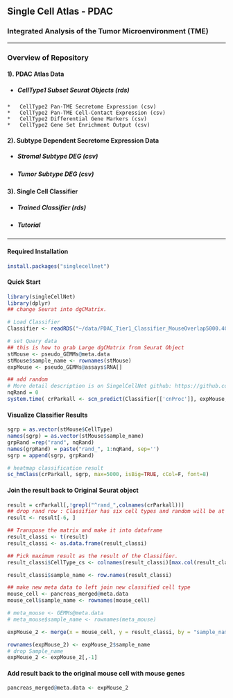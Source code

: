## Single Cell Atlas - PDAC 
### Integrated Analysis of the Tumor Microenvironment (TME)
***
### Overview of Repository
#### 1). **PDAC Atlas Data**   
   * #####  CellType1 Subset Seurat Objects (rds)  
    *   CellType2 Pan-TME Secretome Expression (csv)   
    *   CellType2 Pan-TME Cell-Contact Expression (csv)      
    *   CellType2 Differential Gene Markers (csv)  
    *   CellType2 Gene Set Enrichment Output (csv)     
     
#### 2). **Subtype Dependent Secretome Expression Data**
   * #####  Stromal Subtype DEG (csv)    
   * #####  Tumor Subtype DEG (csv)  

#### 3). **Single Cell Classifier**
   * #####  Trained Classifier (rds)    
   * #####  Tutorial 
***   

#### **Required Installation**
```r
install.packages("singlecellnet")
```

#### **Quick Start** 
```r
library(singleCellNet)
library(dplyr)
## change Seurat into dgCMatrix.

# Load Classifier
Classifier <- readRDS("~/data/PDAC_Tier1_Classifier_MouseOverlap5000.40pairs.rds")

# set Query data
## this is how to grab Large dgCMatrix from Seurat Object
stMouse <- pseudo_GEMMs@meta.data
stMouse$sample_name <- rownames(stMouse)
expMouse <- pseudo_GEMMs@assays$RNA[]
```



```r
## add random 
# More detail description is on SingelCellNet github: https://github.com/pcahan1/singleCellNet  
nqRand = 0
system.time( crParkall <- scn_predict(Classifier[['cnProc']], expMouse, nrand = nqRand))
```


#### **Visualize Classifier Results**
```r
sgrp = as.vector(stMouse$CellType)
names(sgrp) = as.vector(stMouse$sample_name)
grpRand =rep("rand", nqRand)
names(grpRand) = paste("rand_", 1:nqRand, sep='')
sgrp = append(sgrp, grpRand)

# heatmap classification result
sc_hmClass(crParkall, sgrp, max=5000, isBig=TRUE, cCol=F, font=8)
```

#### **Join the result back to Original Seurat object**
```r
result = crParkall[,!grepl("^rand_",colnames(crParkall))]
## drop rand row : Classifier has six cell types and random will be at 6th row, but should double check before drop it. 
result <- result[-6, ]

## Transpose the matrix and make it into dataframe
result_classi <- t(result)
result_classi <- as.data.frame(result_classi)

## Pick maximum result as the result of the Classifier. 
result_classi$CellType_cs <- colnames(result_classi)[max.col(result_classi,ties.method="first")]

result_classi$sample_name <- row.names(result_classi)

## make new meta data to left join new classified cell type
mouse_cell <- pancreas_merged@meta.data
mouse_cell$sample_name <- rownames(mouse_cell)

# meta_mouse <- GEMMs@meta.data
# meta_mouse$sample_name <- rownames(meta_mouse)

expMouse_2 <- merge(x = mouse_cell, y = result_classi, by = "sample_name", all.x = TRUE)

rownames(expMouse_2) <- expMouse_2$sample_name
# drop Sample_name
expMouse_2 <- expMouse_2[,-1]
```

#### **Add result back to the original mouse cell with mouse genes** 
```r
pancreas_merged@meta.data <- expMouse_2

```

